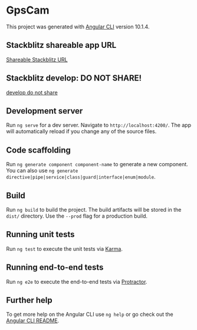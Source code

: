 # GpsCam

This project was generated with [Angular CLI](https://github.com/angular/angular-cli) version 10.1.4.

## Stackblitz shareable app URL

[Shareable Stackblitz URL](https://angular-ivy-gv4tpd.stackblitz.io)

## Stackblitz develop: DO NOT SHARE!
[develop do not share](https://stackblitz.com/edit/angular-ivy-gv4tpd)

## Development server

Run `ng serve` for a dev server. Navigate to `http://localhost:4200/`. The app will automatically reload if you change any of the source files.

## Code scaffolding

Run `ng generate component component-name` to generate a new component. You can also use `ng generate directive|pipe|service|class|guard|interface|enum|module`.

## Build

Run `ng build` to build the project. The build artifacts will be stored in the `dist/` directory. Use the `--prod` flag for a production build.

## Running unit tests

Run `ng test` to execute the unit tests via [Karma](https://karma-runner.github.io).

## Running end-to-end tests

Run `ng e2e` to execute the end-to-end tests via [Protractor](http://www.protractortest.org/).

## Further help

To get more help on the Angular CLI use `ng help` or go check out the [Angular CLI README](https://github.com/angular/angular-cli/blob/master/README.md).
